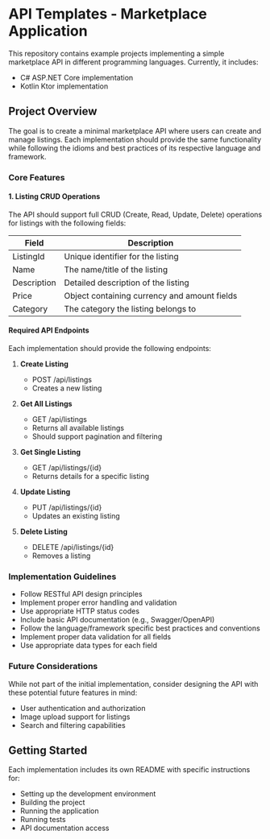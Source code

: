 # API Templates - Marketplace Application

This repository contains example projects implementing a simple marketplace API in different programming languages. Currently, it includes:

- C# ASP.NET Core implementation
- Kotlin Ktor implementation

## Project Overview

The goal is to create a minimal marketplace API where users can create and manage listings. Each implementation should provide the same functionality while following the idioms and best practices of its respective language and framework.

### Core Features

#### 1. Listing CRUD Operations

The API should support full CRUD (Create, Read, Update, Delete) operations for listings with the following fields:

| Field | Description |
|-------|-------------|
| ListingId | Unique identifier for the listing |
| Name | The name/title of the listing |
| Description | Detailed description of the listing |
| Price | Object containing currency and amount fields |
| Category | The category the listing belongs to |

#### Required API Endpoints

Each implementation should provide the following endpoints:

1. **Create Listing**
   - POST /api/listings
   - Creates a new listing

2. **Get All Listings**
   - GET /api/listings
   - Returns all available listings
   - Should support pagination and filtering

3. **Get Single Listing**
   - GET /api/listings/{id}
   - Returns details for a specific listing

4. **Update Listing**
   - PUT /api/listings/{id}
   - Updates an existing listing

5. **Delete Listing**
   - DELETE /api/listings/{id}
   - Removes a listing

### Implementation Guidelines

- Follow RESTful API design principles
- Implement proper error handling and validation
- Use appropriate HTTP status codes
- Include basic API documentation (e.g., Swagger/OpenAPI)
- Follow the language/framework specific best practices and conventions
- Implement proper data validation for all fields
- Use appropriate data types for each field

### Future Considerations

While not part of the initial implementation, consider designing the API with these potential future features in mind:

- User authentication and authorization
- Image upload support for listings
- Search and filtering capabilities

## Getting Started

Each implementation includes its own README with specific instructions for:
- Setting up the development environment
- Building the project
- Running the application
- Running tests
- API documentation access
